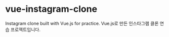 # vue-instagram-clone
Instagram clone built with Vue.js for practice.  Vue.js로 만든 인스타그램 클론 연습 프로젝트입니다.
